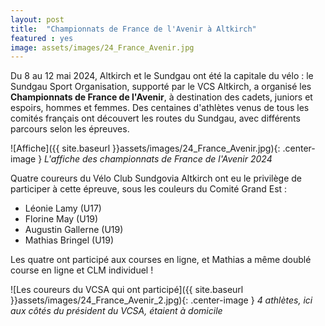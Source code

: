 ```yaml
---
layout: post
title:  "Championnats de France de l'Avenir à Altkirch"
featured : yes
image: assets/images/24_France_Avenir.jpg
---
```


Du 8 au 12 mai 2024, Altkirch et le Sundgau ont été la capitale du vélo : le Sundgau Sport Organisation, supporté par le VCS Altkirch, a organisé les **Championnats de France de l'Avenir**, à destination des cadets, juniors et espoirs, hommes et femmes. Des centaines d'athlètes venus de tous les comités français ont découvert les routes du Sundgau, avec différents parcours selon les épreuves.

![Affiche]({{ site.baseurl }}assets/images/24_France_Avenir.jpg){: .center-image }
_L'affiche des championnats de France de l'Avenir 2024_

Quatre coureurs du Vélo Club Sundgovia Altkirch ont eu le privilège de participer à cette épreuve, sous les couleurs du Comité Grand Est :

* Léonie Lamy (U17)
* Florine May (U19)
* Augustin Gallerne (U19)
* Mathias Bringel (U19)

Les quatre ont participé aux courses en ligne, et Mathias a même doublé course en ligne et CLM individuel !

![Les coureurs du VCSA qui ont participé]({{ site.baseurl }}assets/images/24_France_Avenir_2.jpg){: .center-image }
_4 athlètes, ici aux côtés du président du VCSA, étaient à domicile_











